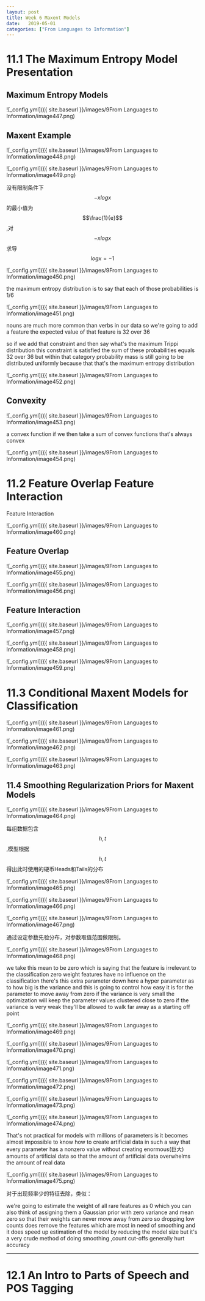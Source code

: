 ```yaml
---
layout: post
title: Week 6 Maxent Models
date:   2019-05-01
categories: ["From Languages to Information"]
---  
```


# 11.1 The Maximum Entropy Model Presentation

## Maximum Entropy Models  

![_config.yml]({{ site.baseurl }}/images/9From Languages to Information/image447.png)  

## Maxent Example  

![_config.yml]({{ site.baseurl }}/images/9From Languages to Information/image448.png)  

![_config.yml]({{ site.baseurl }}/images/9From Languages to Information/image449.png)  

没有限制条件下$$-xlogx$$的最小值为$$\frac{1}{e}$$,对$$-xlogx$$求导$$logx=-1$$

![_config.yml]({{ site.baseurl }}/images/9From Languages to Information/image450.png)  

the maximum entropy distribution is to say that each of those probabilities is 1/6 

![_config.yml]({{ site.baseurl }}/images/9From Languages to Information/image451.png)   

nouns are much more common than verbs in our data so we're going to add a feature the expected value of that feature is 32 over 36  

so if we add that constraint and then say what's the maximum Trippi distribution this constraint is satisfied the sum of these probabilities equals 32 over 36 but within that category probability mass is still going to be distributed uniformly because that that's the maximum entropy distribution   

![_config.yml]({{ site.baseurl }}/images/9From Languages to Information/image452.png)  

## Convexity   

![_config.yml]({{ site.baseurl }}/images/9From Languages to Information/image453.png)  

a convex function if we then take a sum of convex functions that's always convex

![_config.yml]({{ site.baseurl }}/images/9From Languages to Information/image454.png)    


# 11.2 Feature Overlap Feature Interaction   

Feature Interaction 

![_config.yml]({{ site.baseurl }}/images/9From Languages to Information/image460.png)   

## Feature Overlap

![_config.yml]({{ site.baseurl }}/images/9From Languages to Information/image455.png) 

![_config.yml]({{ site.baseurl }}/images/9From Languages to Information/image456.png) 

## Feature Interaction  

![_config.yml]({{ site.baseurl }}/images/9From Languages to Information/image457.png) 

![_config.yml]({{ site.baseurl }}/images/9From Languages to Information/image458.png)  

![_config.yml]({{ site.baseurl }}/images/9From Languages to Information/image459.png)  

# 11.3 Conditional Maxent Models for Classification

![_config.yml]({{ site.baseurl }}/images/9From Languages to Information/image461.png)  

![_config.yml]({{ site.baseurl }}/images/9From Languages to Information/image462.png)  

![_config.yml]({{ site.baseurl }}/images/9From Languages to Information/image463.png)   

## 11.4 Smoothing Regularization Priors for Maxent Models   

![_config.yml]({{ site.baseurl }}/images/9From Languages to Information/image464.png)  

每组数据包含$$h,t$$,模型根据$$h,t$$得出此时使用的硬币Heads和Tails的分布   

![_config.yml]({{ site.baseurl }}/images/9From Languages to Information/image465.png)   

![_config.yml]({{ site.baseurl }}/images/9From Languages to Information/image466.png)  

![_config.yml]({{ site.baseurl }}/images/9From Languages to Information/image467.png)   

通过设定参数先验分布，对参数取值范围做限制。     

![_config.yml]({{ site.baseurl }}/images/9From Languages to Information/image468.png)   

we take this mean to be zero which is saying that the feature is irrelevant to the classification zero weight features have no influence on the classification there's this extra parameter down here a hyper parameter as to how big is the variance and this is going to control how easy it is for the parameter to move away from zero if the variance is very small the optimization will keep the parameter values clustered close to zero if the variance is very weak they'll be allowed to walk far away as a starting off point   

![_config.yml]({{ site.baseurl }}/images/9From Languages to Information/image469.png)  

![_config.yml]({{ site.baseurl }}/images/9From Languages to Information/image470.png)    

![_config.yml]({{ site.baseurl }}/images/9From Languages to Information/image471.png)    

![_config.yml]({{ site.baseurl }}/images/9From Languages to Information/image472.png)    

![_config.yml]({{ site.baseurl }}/images/9From Languages to Information/image473.png)    

![_config.yml]({{ site.baseurl }}/images/9From Languages to Information/image474.png)    

That's not practical for models with millions of parameters is it becomes almost impossible to know how to create artificial data in such a way that every parameter has a nonzero value without creating enormous(巨大) amounts of artificial data so that the amount of artificial data overwhelms the amount of real data


![_config.yml]({{ site.baseurl }}/images/9From Languages to Information/image475.png)    

对于出现频率少的特征去除，类似：  

we're going to estimate the weight of all rare features as 0 which you can also think of assigning them a Gaussian prior with zero variance and mean zero so that their weights can never move away from zero so dropping low counts does remove the features which are most in need of smoothing and it does speed up estimation of the model by reducing the model size but it's a very crude method of doing smoothing ,count cut-offs generally hurt accuracy

------------------------------------------------------------------------------------------------

# 12.1 An Intro to Parts of Speech and POS Tagging







